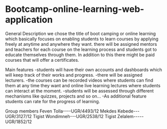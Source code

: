 # Bootcamp-online-learning-web-application

General Description
we chose the title of boot camping or online learning which basically focuses on enabling students to learn courses by applying freely at anytime and anywhere they want.
there will be assigned mentors and teachers for each course on the learning process and students got to educate themselves through them. In addition to this there might be paid courses that will offer a certificates.

Main features
-students will have their own accounts and dashboards which will keep track of their works and progress.
-there will be assigned lecturers.
-the courses can be recorded videos where students can find them at any time they want and online live learning lectures where students can interact at the moment.
-students will be assessed through different mechanisms like quizzes, projects and so on...
-As additional feature students can rate for the progress of learning.

Group members
Feven Tolla----UGR/4493/12
Mekdes Kebede---UGR/3127/12
Tigist Wondimneh---UGR/2538/12
Tigist Zelalem-----UGR/1852/12
